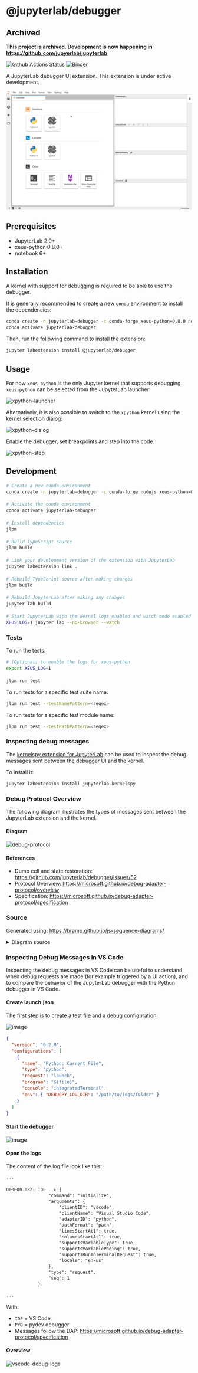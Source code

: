 # @jupyterlab/debugger

## Archived

**This project is archived. Development is now happening in https://github.com/jupyerlab/jupyterlab**

![Github Actions Status](https://github.com/jupyterlab/debugger/workflows/Tests/badge.svg)
[![Binder](https://mybinder.org/badge_logo.svg)](https://mybinder.org/v2/gh/jupyterlab/debugger/stable?urlpath=/lab/tree/examples/index.ipynb)

A JupyterLab debugger UI extension. This extension is under active development.

![screencast](./screencast.gif)

## Prerequisites

- JupyterLab 2.0+
- xeus-python 0.8.0+
- notebook 6+

## Installation

A kernel with support for debugging is required to be able to use the debugger.

It is generally recommended to create a new `conda` environment to install the dependencies:

```bash
conda create -n jupyterlab-debugger -c conda-forge xeus-python=0.8.0 notebook=6 jupyterlab=2 ptvsd nodejs
conda activate jupyterlab-debugger
```

Then, run the following command to install the extension:

```bash
jupyter labextension install @jupyterlab/debugger
```

## Usage

For now `xeus-python` is the only Jupyter kernel that supports debugging. `xeus-python` can be selected from the JupyterLab launcher:

![xpython-launcher](https://user-images.githubusercontent.com/591645/75235047-f8080f00-57bb-11ea-80c1-d422b9ff4ad4.png)

Alternatively, it is also possible to switch to the `xpython` kernel using the kernel selection dialog:

![xpython-dialog](https://user-images.githubusercontent.com/591645/80113902-2bc8a080-8583-11ea-8a8c-c7c0932107ae.gif)

Enable the debugger, set breakpoints and step into the code:

![xpython-step](https://user-images.githubusercontent.com/591645/80114105-70ecd280-8583-11ea-82b1-ca2e84a4ae0f.gif)

## Development

```bash
# Create a new conda environment
conda create -n jupyterlab-debugger -c conda-forge nodejs xeus-python=0.8.0 ptvsd jupyterlab=2

# Activate the conda environment
conda activate jupyterlab-debugger

# Install dependencies
jlpm

# Build TypeScript source
jlpm build

# Link your development version of the extension with JupyterLab
jupyter labextension link .

# Rebuild TypeScript source after making changes
jlpm build

# Rebuild JupyterLab after making any changes
jupyter lab build

# Start JupyterLab with the kernel logs enabled and watch mode enabled
XEUS_LOG=1 jupyter lab --no-browser --watch
```

### Tests

To run the tests:

```bash
# [Optional] to enable the logs for xeus-python
export XEUS_LOG=1

jlpm run test
```

To run tests for a specific test suite name:

```bash
jlpm run test --testNamePattern=<regex>
```

To run tests for a specific test module name:

```bash
jlpm run test --testPathPattern=<regex>
```

### Inspecting debug messages

The [kernelspy extension for JupyterLab](https://github.com/vidartf/jupyterlab-kernelspy) can be used to inspect the debug messages sent between the debugger UI and the kernel.

To install it:

```bash
jupyter labextension install jupyterlab-kernelspy
```

### Debug Protocol Overview

The following diagram illustrates the types of messages sent between the JupyterLab extension and the kernel.

#### Diagram

![debug-protocol](https://user-images.githubusercontent.com/591645/88048217-3cbd8980-cb53-11ea-8778-b8015014a230.png)

#### References

- Dump cell and state restoration: https://github.com/jupyterlab/debugger/issues/52
- Protocol Overview: https://microsoft.github.io/debug-adapter-protocol/overview
- Specification: https://microsoft.github.io/debug-adapter-protocol/specification

### Source

Generated using: https://bramp.github.io/js-sequence-diagrams/

<details><summary>Diagram source</summary>
<pre>
user->JupyterLab: open notebook

JupyterLab->JupyterLab: check 'debugger' key\nin the kernel spec

JupyterLab->user: show toggle button\nif 'debugger'

user->JupyterLab: enable debugging

JupyterLab->kernel: debugInfo request

kernel->JupyterLab: debugInfo response

user->JupyterLab: start debugger

JupyterLab->kernel: initialize request

kernel->JupyterLab: initialize response

JupyterLab->kernel: attach request

kernel->JupyterLab: attach response

Note right of kernel: debugger started

user->JupyterLab: add breakpoints\n(click on gutters)

JupyterLab->kernel: dumpCell request

kernel->JupyterLab: dumpCell response

JupyterLab->kernel: setBreakpoints request

kernel->JupyterLab: breakpoints response

JupyterLab->kernel: configurationDone request

kernel->JupyterLab: configurationDone response

user->JupyterLab: execute cell\n(Ctrl-Enter)

JupyterLab->kernel: requestExecute

kernel->kernel: execute code

kernel->kernel: hit breakpoint

kernel-->JupyterLab: stopped event

JupyterLab->kernel: stackTrace request

kernel->JupyterLab: stackTrace response

JupyterLab->user: show current line

JupyterLab->kernel: scopes request

kernel->JupyterLab: scopes response

JupyterLab->kernel: variables request

kernel->JupyterLab: variables response

JupyterLab->user: show variables

user->JupyterLab: step in deleted cell code

JupyterLab->kernel: stepIn request

kernel-->JupyterLab: stopped event

JupyterLab->JupyterLab: search for code matching\nsource path

JupyterLab->kernel: source request

kernel->JupyterLab: source response

JupyterLab->user: show source for current path

Note right of kernel: debug session

user->JupyterLab: disable debugging

JupyterLab->kernel: disconnect request

Note right of kernel: debugger stopped

kernel->JupyterLab: disconnect response

JupyterLab->JupyterLab: clear debugger UI for\nthe notebook

</pre>
</details>

### Inspecting Debug Messages in VS Code

Inspecting the debug messages in VS Code can be useful to understand when debug requests are made (for example triggered by a UI action), and to compare the behavior of the JupyterLab debugger with the Python debugger in VS Code.

#### Create launch.json

The first step is to create a test file and a debug configuration:

![image](https://user-images.githubusercontent.com/591645/67576994-eb0cdd80-f73f-11e9-991f-ebea35669664.png)

```json
{
  "version": "0.2.0",
  "configurations": [
    {
      "name": "Python: Current File",
      "type": "python",
      "request": "launch",
      "program": "${file}",
      "console": "integratedTerminal",
      "env": { "DEBUGPY_LOG_DIR": "/path/to/logs/folder" }
    }
  ]
}
```

#### Start the debugger

![image](https://user-images.githubusercontent.com/591645/67576928-d3355980-f73f-11e9-84e7-6d23c2cc365c.png)

#### Open the logs

The content of the log file look like this:

```
...

D00000.032: IDE --> {
                "command": "initialize",
                "arguments": {
                    "clientID": "vscode",
                    "clientName": "Visual Studio Code",
                    "adapterID": "python",
                    "pathFormat": "path",
                    "linesStartAt1": true,
                    "columnsStartAt1": true,
                    "supportsVariableType": true,
                    "supportsVariablePaging": true,
                    "supportsRunInTerminalRequest": true,
                    "locale": "en-us"
                },
                "type": "request",
                "seq": 1
            }

...
```

With:

- `IDE` = VS Code
- `PYD` = pydev debugger
- Messages follow the DAP: https://microsoft.github.io/debug-adapter-protocol/specification

#### Overview

![vscode-debug-logs](https://user-images.githubusercontent.com/591645/67577219-61a9db00-f740-11e9-8240-2332599c0058.gif)
